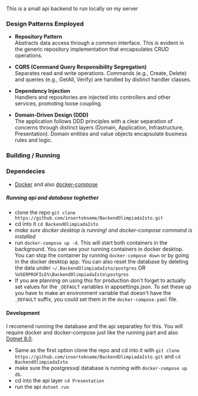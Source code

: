This is a small api backend to run locally on my server 

### Design Patterns Employed

- **Repository Pattern**  
    Abstracts data access through a common interface. This is evident in the generic repository implementation that encapsulates CRUD operations.

- **CQRS (Command Query Responsibility Segregation)**  
    Separates read and write operations. Commands (e.g., Create, Delete) and queries (e.g., GetAll, Verify) are handled by distinct handler classes.

- **Dependency Injection**  
    Handlers and repositories are injected into controllers and other services, promoting loose coupling.

- **Domain-Driven Design (DDD)**  
    The application follows DDD principles with a clear separation of concerns through distinct layers (Domain, Application, Infrastructure, Presentation). Domain entities and value objects encapsulate business rules and logic.


### Building / Running

### Dependecies

- [Docker](https://www.docker.com/products/docker-desktop/) and also [docker-compose](https://github.com/docker/compose)

##### Running api and database toghether

- clone the repo `git clone https://github.com/insertokname/BackendOlimpiadaIsto.git`
- cd into it `cd BackendOlimpiadaIsto`
- *make sure docker desktop is running! and docker-compose command is installed*
- run `docker-compose up -d`. This will start both containers in the background. You can see your running containers in docker desktop. You can stop the container by running `docker-compose down` or by going in the docker desktop app. You can also reset the database by deleting the data under `~/.BackendOlimpiadaIsto/postgres` OR `%USERPROFILE%\BackendOlimpiadaIsto\postgres`
- If you are planning on using this for production don't forget to actually set values for the `_DEFAULT` variables in appsettings.json. To set these up you have to make an environment variable that doesn't have the `_DEFAULT` suffix, you could set them in the `docker-compose.yaml` file.

#### Development

I recomend running the database and the api separatley for this. You will require docker and docker-compose just like the running part and also [Dotnet 8.0](https://dotnet.microsoft.com/en-us/download/dotnet/8.0).

- Same as the first option clone the repo and cd into it with `git clone https://github.com/insertokname/BackendOlimpiadaIsto.git` and `cd BackendOlimpiadaIsto`
- make sure the postgressql database is running with `docker-compose up db`.
- cd into the api layer `cd Presentation`
- run the api `dotnet run`